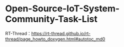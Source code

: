 # Open-Source-IoT-System-Community-Task-List

RT-Thread：https://rt-thread.github.io/rt-thread/page_howto_doxygen.html#autotoc_md0
